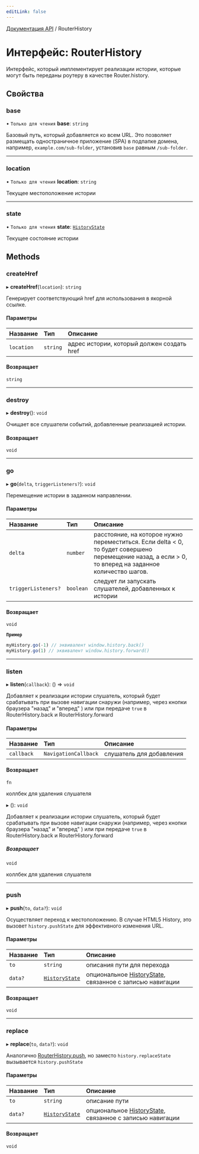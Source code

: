 ```yaml
---
editLink: false
---
```


[Документация API](../index.md) / RouterHistory

# Интерфейс: RouterHistory

Интерфейс, который имплементирует реализации истории, которые могут быть переданы роутеру в качестве Router.history.

## Свойства

### base

• `Только для чтения` **base**: `string`

Базовый путь, который добавляется ко всем URL. Это позволяет размещать одностраничное приложение (SPA) в подпапке домена, например, `example.com/sub-folder`, установив `base` равным `/sub-folder`.

___

### location

• `Только для чтения` **location**: `string`

Текущее местоположение истории

___

### state

• `Только для чтения` **state**: [`HistoryState`](HistoryState.md)

Текущее состояние истории

## Methods

### createHref

▸ **createHref**(`location`): `string`

Генерирует соответствующий href для использования в якорной ссылке.

#### Параметры

| Название   | Тип      | Описание                                   |
| :--------- | :------- | :----------------------------------------- |
| `location` | `string` | адрес истории, который должен создать href |

#### Возвращает

`string`

___

### destroy

▸ **destroy**(): `void`

Очищает все слушатели событий, добавленные реализацией истории.

#### Возвращает

`void`

___

### go

▸ **go**(`delta`, `triggerListeners?`): `void`

Перемещение истории в заданном направлении.

#### Параметры

| Название            | Тип       | Описание                                                                                                                                                |
| :------------------ | :-------- | :------------------------------------------------------------------------------------------------------------------------------------------------------ |
| `delta`             | `number`  | расстояние, на которое нужно переместиться. Если delta \< 0, то будет совершено перемещение назад, а если \> 0, то вперед на заданное количество шагов. |
| `triggerListeners?` | `boolean` | следует ли запускать слушателей, добавленных к истории                                                                                                  |

#### Возвращает

`void`

**`Пример`**

```js
myHistory.go(-1) // эквивалент window.history.back()
myHistory.go(1) // эквивалент window.history.forward()
```

___

### listen

▸ **listen**(`callback`): () => `void`

Добавляет к реализации истории слушатель, который будет срабатывать при вызове навигации снаружи (например, через кнопки браузера "назад" и "вперед" ) или при передаче `true` в RouterHistory.back и RouterHistory.forward

#### Параметры

| Название   | Тип                  | Описание                 |
| :--------- | :------------------- | :----------------------- |
| `callback` | `NavigationCallback` | слушатель для добавления |

#### Возвращает

`fn`

коллбек для удаления слушателя

▸ (): `void`

Добавляет к реализации истории слушатель, который будет срабатывать при вызове навигации снаружи (например, через кнопки браузера "назад" и "вперед" ) или при передаче `true` в RouterHistory.back и RouterHistory.forward

##### Возвращает

`void`

коллбек для удаления слушателя

___

### push

▸ **push**(`to`, `data?`): `void`

Осуществляет переход к местоположению. В случае HTML5 History, это вызовет `history.pushState` для эффективного изменения URL.

#### Параметры

| Название | Тип                               | Описание                                                                    |
| :------- | :-------------------------------- | :-------------------------------------------------------------------------- |
| `to`     | `string`                          | описания пути для перехода                                                  |
| `data?`  | [`HistoryState`](HistoryState.md) | опциональное [HistoryState](HistoryState.md), связанное с записью навигации |

#### Возвращает

`void`

___

### replace

▸ **replace**(`to`, `data?`): `void`

Аналогично [RouterHistory.push](RouterHistory.md#push), но заместо `history.replaceState` вызывается `history.pushState`

#### Параметры

| Название | Тип                               | Описание                                                                    |
| :------- | :-------------------------------- | :-------------------------------------------------------------------------- |
| `to`     | `string`                          | описание пути                                                               |
| `data?`  | [`HistoryState`](HistoryState.md) | опциональное [HistoryState](HistoryState.md), связанное с записью навигации |

#### Возвращает

`void`
